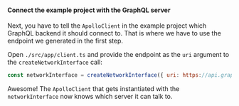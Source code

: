 #### Connect the example project with the GraphQL server

Next, you have to tell the `ApolloClient` in the example project which GraphQL backend it should connect to. That is where we have to use the endpoint we generated in the first step.

Open `./src/app/client.ts` and provide the endpoint as the `uri` argument to the `createNetworkInterface` call:

```js
const networkInterface = createNetworkInterface({ uri: https://api.graph.cool/simple/v1/__PROJECT_ID__ })
```

Awesome! The `ApolloClient` that gets instantiated with the `networkInterface` now knows which server it can talk to.

